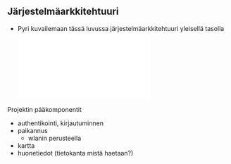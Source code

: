 ##  Järjestelmäarkkitehtuuri

* Pyri kuvailemaan tässä luvussa järjestelmäarkkitehtuuri yleisellä tasolla
![kaavio](arkkitehtuuri.pdf)


Projektin pääkomponentit
 - authentikointi, kirjautuminnen
 - paikannus
    - wlanin perusteella
 - kartta
 - huonetiedot (tietokanta mistä haetaan?)
